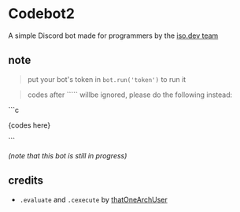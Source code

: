 # Codebot2 
A simple Discord bot made for programmers by the [iso.dev team](https://github.com/PyBotDevs)

## note
> put your bot's token in `bot.run('token')` to run it

> codes after ````` willbe ignored, please do the following instead:

\`\`\`c

{codes here}

\`\`\`


*(note that this bot is still in progress)*

## credits
- `.evaluate` and `.cexecute` by [thatOneArchUser](https://github.com/thatOneArchUser)
